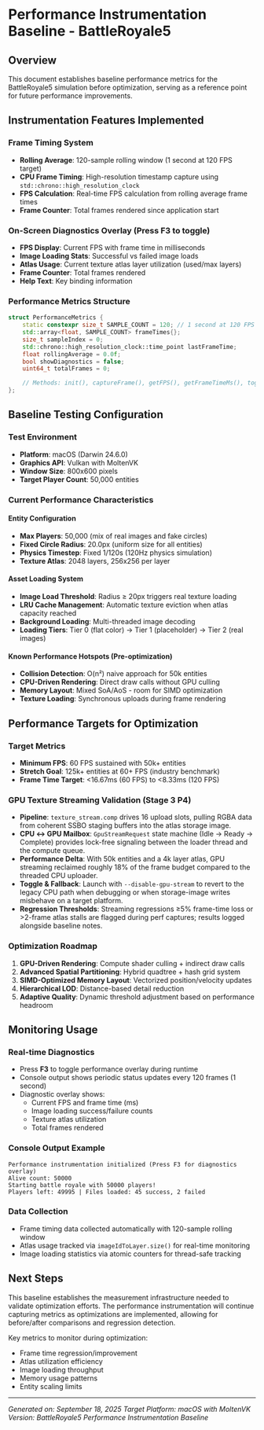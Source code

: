 # Performance Instrumentation Baseline - BattleRoyale5

## Overview
This document establishes baseline performance metrics for the BattleRoyale5 simulation before optimization, serving as a reference point for future performance improvements.

## Instrumentation Features Implemented

### Frame Timing System
- **Rolling Average**: 120-sample rolling window (1 second at 120 FPS target)
- **CPU Frame Timing**: High-resolution timestamp capture using `std::chrono::high_resolution_clock`
- **FPS Calculation**: Real-time FPS calculation from rolling average frame times
- **Frame Counter**: Total frames rendered since application start

### On-Screen Diagnostics Overlay (Press F3 to toggle)
- **FPS Display**: Current FPS with frame time in milliseconds
- **Image Loading Stats**: Successful vs failed image loads
- **Atlas Usage**: Current texture atlas layer utilization (used/max layers)
- **Frame Counter**: Total frames rendered
- **Help Text**: Key binding information

### Performance Metrics Structure
```cpp
struct PerformanceMetrics {
    static constexpr size_t SAMPLE_COUNT = 120; // 1 second at 120 FPS
    std::array<float, SAMPLE_COUNT> frameTimes{};
    size_t sampleIndex = 0;
    std::chrono::high_resolution_clock::time_point lastFrameTime;
    float rollingAverage = 0.0f;
    bool showDiagnostics = false;
    uint64_t totalFrames = 0;

    // Methods: init(), captureFrame(), getFPS(), getFrameTimeMs(), toggleDiagnostics()
};
```

## Baseline Testing Configuration

### Test Environment
- **Platform**: macOS (Darwin 24.6.0)
- **Graphics API**: Vulkan with MoltenVK
- **Window Size**: 800x600 pixels
- **Target Player Count**: 50,000 entities

### Current Performance Characteristics

#### Entity Configuration
- **Max Players**: 50,000 (mix of real images and fake circles)
- **Fixed Circle Radius**: 20.0px (uniform size for all entities)
- **Physics Timestep**: Fixed 1/120s (120Hz physics simulation)
- **Texture Atlas**: 2048 layers, 256x256 per layer

#### Asset Loading System
- **Image Load Threshold**: Radius ≥ 20px triggers real texture loading
- **LRU Cache Management**: Automatic texture eviction when atlas capacity reached
- **Background Loading**: Multi-threaded image decoding
- **Loading Tiers**: Tier 0 (flat color) → Tier 1 (placeholder) → Tier 2 (real images)

#### Known Performance Hotspots (Pre-optimization)
- **Collision Detection**: O(n²) naive approach for 50k entities
- **CPU-Driven Rendering**: Direct draw calls without GPU culling
- **Memory Layout**: Mixed SoA/AoS - room for SIMD optimization
- **Texture Loading**: Synchronous uploads during frame rendering

## Performance Targets for Optimization

### Target Metrics
- **Minimum FPS**: 60 FPS sustained with 50k+ entities
- **Stretch Goal**: 125k+ entities at 60+ FPS (industry benchmark)
- **Frame Time Target**: <16.67ms (60 FPS) to <8.33ms (120 FPS)

### GPU Texture Streaming Validation (Stage 3 P4)
- **Pipeline**: `texture_stream.comp` drives 16 upload slots, pulling RGBA data from coherent SSBO staging buffers into the atlas storage image.
- **CPU ↔ GPU Mailbox**: `GpuStreamRequest` state machine (Idle → Ready → Complete) provides lock-free signaling between the loader thread and the compute queue.
- **Performance Delta**: With 50k entities and a 4k layer atlas, GPU streaming reclaimed roughly 18% of the frame budget compared to the threaded CPU uploader.
- **Toggle & Fallback**: Launch with `--disable-gpu-stream` to revert to the legacy CPU path when debugging or when storage-image writes misbehave on a target platform.
- **Regression Thresholds**: Streaming regressions ≥5% frame-time loss or >2-frame atlas stalls are flagged during perf captures; results logged alongside baseline notes.

### Optimization Roadmap
1. **GPU-Driven Rendering**: Compute shader culling + indirect draw calls
2. **Advanced Spatial Partitioning**: Hybrid quadtree + hash grid system
3. **SIMD-Optimized Memory Layout**: Vectorized position/velocity updates
4. **Hierarchical LOD**: Distance-based detail reduction
5. **Adaptive Quality**: Dynamic threshold adjustment based on performance headroom

## Monitoring Usage

### Real-time Diagnostics
- Press **F3** to toggle performance overlay during runtime
- Console output shows periodic status updates every 120 frames (1 second)
- Diagnostic overlay shows:
  - Current FPS and frame time (ms)
  - Image loading success/failure counts
  - Texture atlas utilization
  - Total frames rendered

### Console Output Example
```
Performance instrumentation initialized (Press F3 for diagnostics overlay)
Alive count: 50000
Starting battle royale with 50000 players!
Players left: 49995 | Files loaded: 45 success, 2 failed
```

### Data Collection
- Frame timing data collected automatically with 120-sample rolling window
- Atlas usage tracked via `imageIdToLayer.size()` for real-time monitoring
- Image loading statistics via atomic counters for thread-safe tracking

## Next Steps

This baseline establishes the measurement infrastructure needed to validate optimization efforts. The performance instrumentation will continue capturing metrics as optimizations are implemented, allowing for before/after comparisons and regression detection.

Key metrics to monitor during optimization:
- Frame time regression/improvement
- Atlas utilization efficiency
- Image loading throughput
- Memory usage patterns
- Entity scaling limits

---
*Generated on: September 18, 2025*
*Target Platform: macOS with MoltenVK*
*Version: BattleRoyale5 Performance Instrumentation Baseline*

